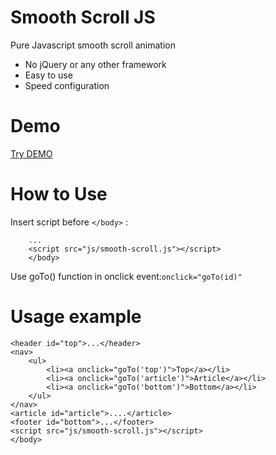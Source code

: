 # Smooth Scroll JS
Pure Javascript smooth scroll animation
* No jQuery or any other framework
* Easy to use
* Speed configuration

# Demo
[Try DEMO](http://anton.temchenko.com.ua/dev/smooth-scroll-js/)

# How to Use
Insert script before ```</body>``` :
```
	...
	<script src="js/smooth-scroll.js"></script>
	</body>
```

Use goTo() function in onclick event:```onclick="goTo(id)"``` 

# Usage example

```
<header id="top">...</header>
<nav>
	<ul>
		<li><a onclick="goTo('top')">Top</a></li>
		<li><a onclick="goTo('article')">Article</a></li>
		<li><a onclick="goTo('bottom')">Bottom</a></li>
	</ul>
</nav>
<article id="article">....</article>
<footer id="bottom">...</footer>
<script src="js/smooth-scroll.js"></script>
</body>
```
